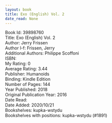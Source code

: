 ```yaml
---
layout: book
title: Exo (English) Vol. 2
date_read: None
---
```


Book Id: 39898760<br />
Title: Exo (English) Vol. 2<br />
Author: Jerry Frissen<br />
Author l-f: Frissen, Jerry<br />
Additional Authors: Philippe Scoffoni<br />
ISBN: <br />
My Rating: 0<br />
Average Rating: 3.44<br />
Publisher: Humanoids<br />
Binding: Kindle Edition<br />
Number of Pages: 144<br />
Year Published: 2018<br />
Original Publication Year: 2016<br />
Date Read: <br />
Date Added: 2020/10/21<br />
Bookshelves: kupka-wstydu<br />
Bookshelves with positions: kupka-wstydu (#1891)<br />

